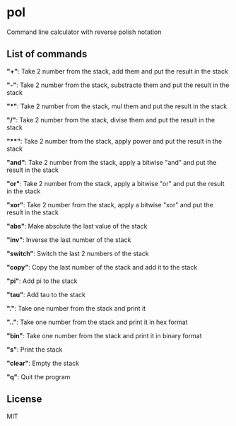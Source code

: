 # pol
Command line calculator with reverse polish notation

## List of commands
__"+"__: Take 2 number from the stack, add them and put the result in the stack

__"-"__: Take 2 number from the stack, substracte them and put the result in the stack

__"*"__: Take 2 number from the stack, mul them and put the result in the stack

__"/"__: Take 2 number from the stack, divise them and put the result in the stack

__"**"__: Take 2 number from the stack, apply power and put the result in the stack

__"and"__: Take 2 number from the stack, apply a bitwise "and" and put the result in the stack

__"or"__: Take 2 number from the stack, apply a bitwise "or" and put the result in the stack

__"xor"__: Take 2 number from the stack, apply a bitwise "xor" and put the result in the stack

__"abs"__: Make absolute the last value of the stack

__"inv"__: Inverse the last number of the stack

__"switch"__: Switch the last 2 numbers of the stack

__"copy"__: Copy the last number of the stack and add it to the stack

__"pi"__: Add pi to the stack

__"tau"__: Add tau to the stack

__"."__: Take one number from the stack and print it

__".."__: Take one number from the stack and print it in hex format

__"bin"__: Take one number from the stack and print it in binary format

__"s"__: Print the stack

__"clear"__: Empty the stack

__"q"__: Quit the program


## License

MIT
